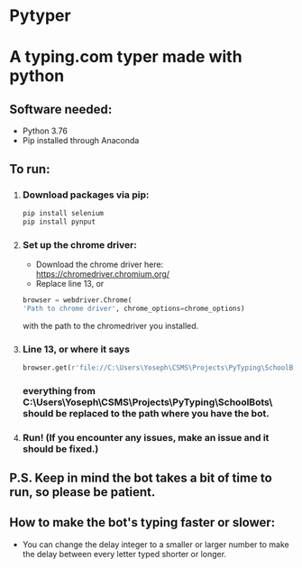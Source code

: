 # Pytyper
# A typing.com typer made with python

## **Software needed**:
* Python 3.76
* Pip installed through Anaconda
## **To run:**
1. ### Download packages via pip:
    ```bash 
    pip install selenium 
    pip install pynput
    ```
2. ### Set up the chrome driver:
    * Download the chrome driver here: https://chromedriver.chromium.org/
    * Replace line 13, or
    ```python
    browser = webdriver.Chrome(
    'Path to chrome driver', chrome_options=chrome_options)
    ```
    with the path to the chromedriver you installed.
3. ### Line 13, or where it says
     ```python
    browser.get(r'file://C:\Users\Yoseph\CSMS\Projects\PyTyping\SchoolBots\typing.combot\typing.html')
    ```
    ### everything from C:\Users\Yoseph\CSMS\Projects\PyTyping\SchoolBots\ should be replaced to the path where you have the bot. 
4. ### Run! (If you encounter any issues, make an issue and it should be fixed.)

## P.S. Keep in mind the bot takes a bit of time to run, so please be patient. 

## How to make the bot's typing faster or slower:
* You can change the delay integer to a smaller or larger number to make the delay between every letter typed shorter or longer.